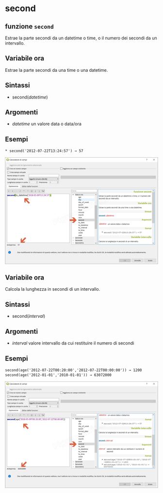 # second

## funzione `second`

Estrae la parte secondi da un datetime o time, o il numero dei secondi da un intervallo.

## Variabile ora

Estrae la parte secondi da una time o una datetime.

## Sintassi

* second\(_datetime_\)

## Argomenti

* _datetime_ un valore data o data/ora

## Esempi

```text
* second('2012-07-22T13:24:57') → 57
```

![](../../../.gitbook/assets/second1.png)

## Variabile ora

Calcola la lunghezza in secondi di un intervallo.

## Sintassi

* second\(_interval_\)

## Argomenti

* _interval_ valore intervallo da cui restituire il numero di secondi

## Esempi

```text
second(age('2012-07-22T00:20:00','2012-07-22T00:00:00')) → 1200
second(age('2012-01-01','2010-01-01')) → 63072000
```

![](../../../.gitbook/assets/second2.png)

